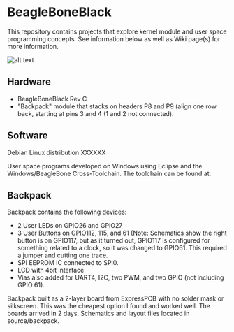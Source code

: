 # BeagleBoneBlack
This repository contains projects that explore kernel module and user space programming concepts.  See information below as well as Wiki page(s) for more information.

![alt text](https://raw.githubusercontent.com/danaolcott/BeagleBone/master/source/photos/beagleboneblack_demo2.jpg)


Hardware
--------
- BeagleBoneBlack Rev C
- "Backpack" module that stacks on headers P8 and P9 (align one row back, starting at pins 3 and 4 (1 and 2 not connected).


Software
--------
Debian Linux distribution XXXXXX

User space programs developed on Windows using Eclipse and the Windows/BeagleBone Cross-Toolchain.  The toolchain can be found at:



Backpack
-----------
Backpack contains the following devices:
- 2 User LEDs on GPIO26 and GPIO27
- 3 User Buttons on GPIO112, 115, and 61 (Note: Schematics show the right button is on GPIO117, but as it turned out, GPIO117 is configured for something related to a clock, so it was changed to GPIO61.  This required a jumper and cutting one trace.
- SPI EEPROM IC connected to SPI0.
- LCD with 4bit interface
- Vias also added for UART4, I2C, two PWM, and two GPIO (not including GPIO 61).

Backpack built as a 2-layer board from ExpressPCB with no solder mask or silkscreen.  This was the cheapest option I found and worked well.  The boards arrived in 2 days.  Schematics and layout files located in source/backpack.
